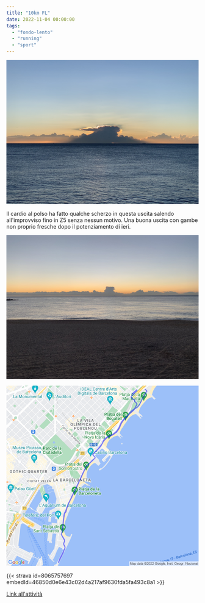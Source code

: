 ```yaml
---
title: "10km FL"
date: 2022-11-04 00:00:00
tags: 
  - "fondo-lento"
  - "running"
  - "sport"
---
```


![](images/IMG_0604.jpg)

Il cardio al polso ha fatto qualche scherzo in questa uscita salendo all'improvviso fino in Z5 senza nessun motivo. Una buona uscita con gambe non proprio fresche dopo il potenziamento di ieri.

![](images/IMG_0602.jpg)

![](images/20221104-activity-map.png)

{{< strava id=8065757697 embedId=46850d0e6e43c02d4a217af9630fda5fa493c8a1 >}}

[Link all'attività](https://strava.com/activities/8065757697)
